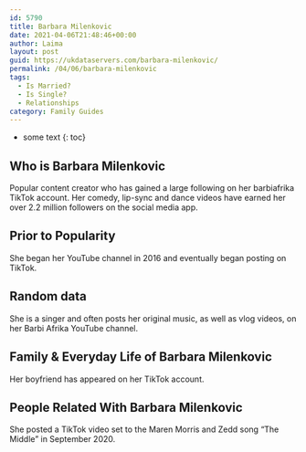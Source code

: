 ```yaml
---
id: 5790
title: Barbara Milenkovic
date: 2021-04-06T21:48:46+00:00
author: Laima
layout: post
guid: https://ukdataservers.com/barbara-milenkovic/
permalink: /04/06/barbara-milenkovic
tags:
  - Is Married?
  - Is Single?
  - Relationships
category: Family Guides
---
```


* some text
{: toc}


## Who is Barbara Milenkovic
                  
                  
                  
Popular content creator who has gained a large following on her barbiafrika TikTok account. Her comedy, lip-sync and dance videos have earned her over 2.2 million followers on the social media app. 
                  
              
            
              
            
                
                
                
## Prior to Popularity
                  
                  
                  
She began her YouTube channel in 2016 and eventually began posting on TikTok.
                  
              
            
              
            
                
                
                
## Random data
                  
                  
                  
She is a singer and often posts her original music, as well as vlog videos, on her Barbi Afrika YouTube channel.  
                  
              
            
              
            
                
                
                
## Family & Everyday Life of Barbara Milenkovic
                  
                  
                  
Her boyfriend has appeared on her TikTok account. 
                  
              
            
              
            
                
                
                
## People Related With Barbara Milenkovic
                  
                  
                  
She posted a TikTok video set to the Maren Morris and Zedd song &#8220;The Middle&#8221; in September 2020. 
                  
              
            
              
            
                
              
            
              
              
            
            
              
            
          
          
          